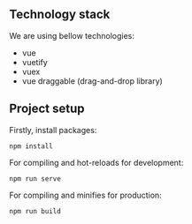 ## Technology stack
We are using bellow technologies:
* vue
* vuetify
* vuex
* vue draggable (drag-and-drop library)

## Project setup
Firstly, install packages:
```
npm install
```

For compiling and hot-reloads for development:
```
npm run serve
```

For compiling and minifies for production:
```
npm run build
```
